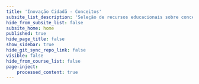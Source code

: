 ```yaml
---
title: 'Inovação Cidadã - Conceitos'
subsite_list_description: 'Seleção de recursos educacionais sobre conceitos de inovação cidadã'
hide_from_subsite_list: false
subsite_home: home
published: true
hide_page_title: false
show_sidebar: true
hide_git_sync_repo_link: false
visible: false
hide_from_course_list: false
page-inject:
    processed_content: true
---
```

